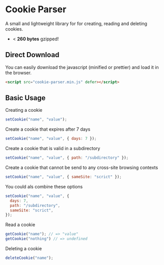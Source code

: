 # Cookie Parser
A small and lightweight library for for creating, reading and deleting cookies.

* < **260 bytes** gzipped!

## Direct Download
You can easily download the javascript (minified or prettier) and load it in the browser.

```html
<script src="cookie-parser.min.js" defer></script>
```

## Basic Usage
Creating a cookie
```Javascript
setCookie("name", "value");
```

Create a cookie that expires after 7 days
```Javascript
setCookie("name", "value", { days: 7 });
```

Create a cookie that is valid in a subdirectory
```Javascript
setCookie("name", "value", { path: "/subdirectory" });
```

Create a cookie that cannot be send to any cross-site browsing contexts
```Javascript
setCookie("name", "value", { sameSite: "scrict" });
```

You could als combine these options
```Javascript
setCookie("name", "value", {
  days: 7,
  path: "/subdirectory",
  sameSite: "scrict",
});
```

Read a cookie
```Javascript
getCookie("name"); // => "value"
getCookie("nothing") // => undefined
```

Deleting a cookie
```Javascript
deleteCookie("name");
```
